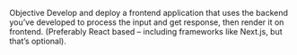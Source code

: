 Objective
Develop and deploy a frontend application that uses the backend you’ve developed to process the input and
get response, then render it on frontend. (Preferably React based – including frameworks like Next.js, but
that’s optional).
